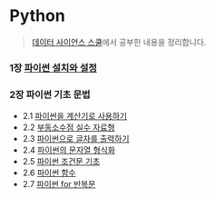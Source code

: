 # Python 
>[데이터 사이언스 스쿨](https://datascienceschool.net/01%20python/00.00%20%EC%86%8C%EA%B0%9C%EC%9D%98%20%EA%B8%80.html)에서 공부한 내용을 정리합니다.

### 1장 [파이썬 설치와 설정](./1_python_setting.md)  

### 2장 파이썬 기초 문법  
  * 2.1 [파이썬을 계산기로 사용하기](./2.1_python_calculator.md)  
  * 2.2 [부동소수점 실수 자료형](./2.2_python_datatype.md)
  * 2.3 [파이썬으로 글자를 출력하기](./2.3_python_print.md)
  * 2.4 [파이썬의 문자열 형식화](./2.4_python_stringformatting.md)
  * 2.5 [파이썬 조건문 기초](./2.5_python_ifelse.md)
  * 2.6 [파이썬 함수](./2.6_python_function.md)
  * 2.7 [파이썬 for 반복문](./2.7_python_forloop.md)
